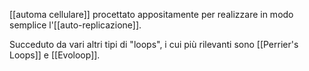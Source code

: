 [[automa cellulare]] procettato appositamente per realizzare in modo semplice l'[[auto-replicazione]].

Succeduto da vari altri tipi di "loops", i cui più rilevanti sono [[Perrier's Loops]] e [[Evoloop]].